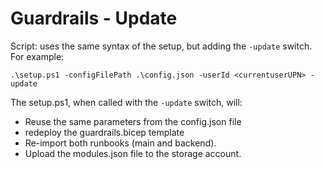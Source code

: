 # Guardrails - Update

Script: uses the same syntax of the setup, but adding the `-update` switch. For example:

`.\setup.ps1 -configFilePath .\config.json -userId <currentuserUPN> -update`

The setup.ps1, when called with the `-update` switch, will:
- Reuse the same parameters from the config.json file
- redeploy the guardrails.bicep template
- Re-import both runbooks (main and backend).
- Upload the modules.json file to the storage account.